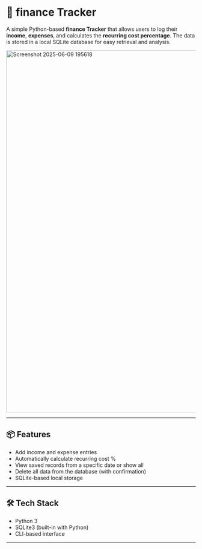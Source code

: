 # 💸 finance Tracker

A simple Python-based **finance Tracker** that allows users to log their **income**, **expenses**, and calculates the **recurring cost percentage**. The data is stored in a local SQLite database for easy retrieval and analysis.

<img width="959" alt="Screenshot 2025-06-09 195618" src="https://github.com/user-attachments/assets/fccfb92b-6141-48c6-8fc9-8dd1ac88417e" />

---

## 📦 Features

- Add income and expense entries
- Automatically calculate recurring cost %
- View saved records from a specific date or show all
- Delete all data from the database (with confirmation)
- SQLite-based local storage

---

## 🛠️ Tech Stack

- Python 3
- SQLite3 (built-in with Python)
- CLI-based interface

---
